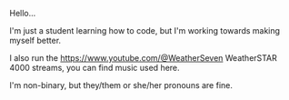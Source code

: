 Hello...

I'm just a student learning how to code, but I'm working towards making myself better.

I also run the https://www.youtube.com/@WeatherSeven WeatherSTAR 4000 streams, you can find music used here.

I'm non-binary, but they/them or she/her pronouns are fine.


<!---
Ayakalaa/Ayakalaa is a ✨ special ✨ repository because its `README.md` (this file) appears on your GitHub profile.
You can click the Preview link to take a look at your changes.
--->

